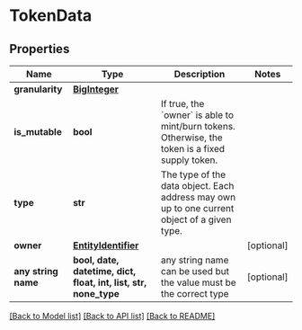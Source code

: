# TokenData


## Properties
Name | Type | Description | Notes
------------ | ------------- | ------------- | -------------
**granularity** | [**BigInteger**](BigInteger.md) |  | 
**is_mutable** | **bool** | If true, the &#x60;owner&#x60; is able to mint/burn tokens. Otherwise, the token is a fixed supply token. | 
**type** | **str** | The type of the data object. Each address may own up to one current object of a given type. | 
**owner** | [**EntityIdentifier**](EntityIdentifier.md) |  | [optional] 
**any string name** | **bool, date, datetime, dict, float, int, list, str, none_type** | any string name can be used but the value must be the correct type | [optional]

[[Back to Model list]](../README.md#documentation-for-models) [[Back to API list]](../README.md#documentation-for-api-endpoints) [[Back to README]](../README.md)


